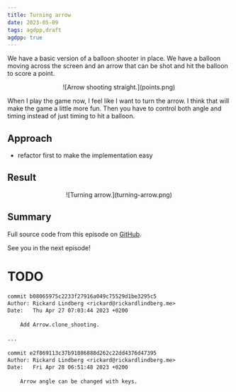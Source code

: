 ```yaml
---
title: Turning arrow
date: 2023-05-09
tags: agdpp,draft
agdpp: true
---
```


We have a basic version of a balloon shooter in place. We have a balloon moving
across the screen and an arrow that can be shot and hit the balloon to score a
point.

<center>
![Arrow shooting straight.](points.png)
</center>

When I play the game now, I feel like I want to turn the arrow. I think that
will make the game a little more fun. Then you have to control both angle and
timing instead of just timing to hit a balloon.

## Approach

* refactor first to make the implementation easy

## Result

<center>
![Turning arrow.](turning-arrow.png)
</center>

## Summary

Full source code from this episode on
[GitHub](https://github.com/rickardlindberg/agdpp/tree/turning-arrow).

See you in the next episode!

# TODO

    commit b08065975c2233f27916a049c75529d1be3295c5
    Author: Rickard Lindberg <rickard@rickardlindberg.me>
    Date:   Thu Apr 27 07:03:44 2023 +0200

        Add Arrow.clone_shooting.

    ...

    commit e2f869113c37b91086888d262c22dd4376d47395
    Author: Rickard Lindberg <rickard@rickardlindberg.me>
    Date:   Fri Apr 28 06:51:48 2023 +0200

        Arrow angle can be changed with keys.
